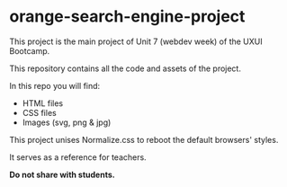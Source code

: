 # orange-search-engine-project

This project is the main project of Unit 7 (webdev week) of the UXUI Bootcamp.

This repository contains all the code and assets of the project.

In this repo you will find:
- HTML files
- CSS files
- Images (svg, png & jpg)

This project unises Normalize.css to reboot the default browsers' styles.

It serves as a reference for teachers.

**Do not share with students.**